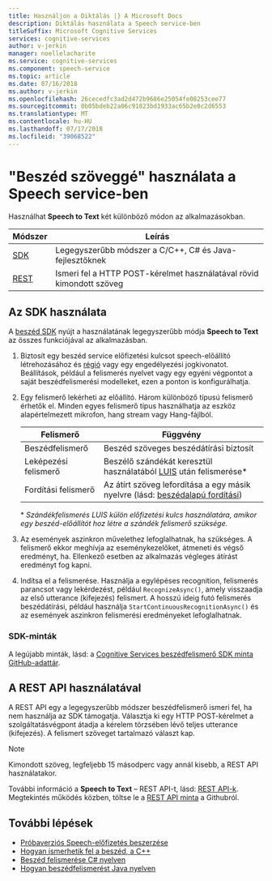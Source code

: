 ```yaml
---
title: Használjon a Diktálás |} A Microsoft Docs
description: Diktálás használata a Speech service-ben
titleSuffix: Microsoft Cognitive Services
services: cognitive-services
author: v-jerkin
manager: noellelacharite
ms.service: cognitive-services
ms.component: speech-service
ms.topic: article
ms.date: 07/16/2018
ms.author: v-jerkin
ms.openlocfilehash: 26cecedfc3ad2d472b9686e25054fe08253cee77
ms.sourcegitcommit: 0b05bdeb22a06c91823bd1933ac65b2e0c2d6553
ms.translationtype: MT
ms.contentlocale: hu-HU
ms.lasthandoff: 07/17/2018
ms.locfileid: "39068522"
---
```

# <a name="use-speech-to-text-in-the-speech-service"></a>"Beszéd szöveggé" használata a Speech service-ben

Használhat **Speech to Text** két különböző módon az alkalmazásokban.

| Módszer | Leírás |
|-|-|
| [SDK](speech-sdk.md) | Legegyszerűbb módszer a C/C++, C# és Java-fejlesztőknek |
| [REST](rest-apis.md) | Ismeri fel a HTTP POST-kérelmet használatával rövid kimondott szöveg | 

## <a name="using-the-sdk"></a>Az SDK használata

A [beszéd SDK](speech-sdk.md) nyújt a használatának legegyszerűbb módja **Speech to Text** az összes funkciójával az alkalmazásban.

1. Biztosít egy beszéd service előfizetési kulcsot speech-előállító létrehozásához és [régió](regions.md) vagy egy engedélyezési jogkivonatot. Beállítások, például a felismerés nyelvet vagy egy egyéni végpontot a saját beszédfelismerési modelleket, ezen a ponton is konfigurálhatja.

2. Egy felismerő lekérheti az előállító. Három különböző típusú felismerő érhetők el. Minden egyes felismerő típus használhatja az eszköz alapértelmezett mikrofon, hang stream vagy Hang-fájlból.

    Felismerő | Függvény
    -|-
    Beszédfelismerő|Beszéd szöveges beszédátírási biztosít
    Leképezési felismerő|Beszélő szándékát keresztül használatából [LUIS](https://docs.microsoft.com/azure/cognitive-services/luis/) után felismerése\*
    Fordítási felismerő|Az átírt szöveg lefordítása a egy másik nyelvre (lásd: [beszédalapú fordítási](how-to-translate-speech.md))

    \* *Szándékfelismerés LUIS külön előfizetési kulcs használatára, amikor egy beszéd-előállítót hoz létre a szándék felismerő szüksége.*
    
4. Az események aszinkron művelethez lefoglalhatnak, ha szükséges. A felismerő ekkor meghívja az eseménykezelőket, átmeneti és végső eredményt, ha. Ellenkező esetben az alkalmazás végleges átírást eredményt fog kapni.

5. Indítsa el a felismerése.
   Használja a egylépéses recognition, felismerés parancsot vagy lekérdezést, például `RecognizeAsync()`, amely visszaadja az első utterance (kifejezés) felismert.
   A hosszú ideig futó felismerés beszédátírási, például használja `StartContinuousRecognitionAsync()` és az események aszinkron felismerési eredményeket lefoglalhatnak.

### <a name="sdk-samples"></a>SDK-minták

A legújabb minták, lásd: a [Cognitive Services beszédfelismerő SDK minta GitHub-adattár](https://aka.ms/csspeech/samples).

## <a name="using-the-rest-api"></a>A REST API használatával

A REST API egy a legegyszerűbb módszer beszédfelismerő ismeri fel, ha nem használja az SDK támogatja. Választja ki egy HTTP POST-kérelmet a szolgáltatásvégpont átadja a kérelem törzsében lévő teljes utterance (kifejezés). A felismert szöveget tartalmazó választ kap.

> [!NOTE]
> Kimondott szöveg, legfeljebb 15 másodperc vagy annál kisebb, a REST API használatakor.

További információ a **Speech to Text** – REST API-t, lásd: [REST API-k](rest-apis.md#speech-to-text). Megtekintés működés közben, töltse le a [REST API minta](https://github.com/Azure-Samples/SpeechToText-REST) a Githubról.

## <a name="next-steps"></a>További lépések

- [Próbaverziós Speech-előfizetés beszerzése](https://azure.microsoft.com/try/cognitive-services/)
- [Hogyan ismerhetik fel a beszéd, a C++](quickstart-cpp-windows.md)
- [Beszéd felismerése C# nyelven](quickstart-csharp-dotnet-windows.md)
- [Hogyan beszédfelismerést Java nyelven](quickstart-java-android.md)
